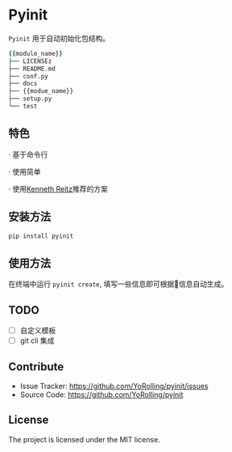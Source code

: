 Pyinit
========

`Pyinit` 用于自动初始化包结构。

```zsh
{{module_name}}
├── LICENSEz
├── README.md
├── conf.py
├── docs
├── {{modue_name}}
├── setup.py
└── test
```

特色
--------

· 基于命令行

· 使用简单

· 使用[Kenneth Reitz](http://kennethreitz.org/)推荐的方案

安装方法
--------

```python
pip install pyinit
```

使用方法
--------

在终端中运行 `pyinit create`, 填写一些信息即可根据信息自动生成。

TODO
--------

- [ ] 自定义模板
- [ ] git cli 集成

Contribute
--------

- Issue Tracker: https://github.com/YoRolling/pyinit/issues
- Source Code: https://github.com/YoRolling/pyinit

License
--------

The project is licensed under the MIT license.
